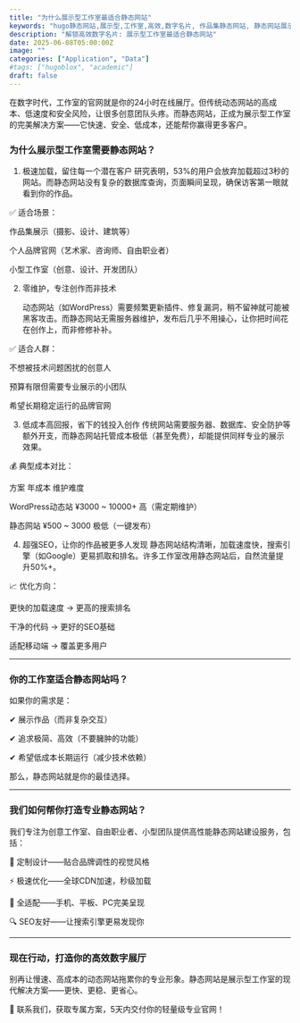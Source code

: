 ```yaml
---
title: "为什么展示型工作室最适合静态网站"
keywords: "hugo静态网站,展示型,工作室,高效,数字名片, 作品集静态网站, 静态网站展示型, 工作室网站建设"
description: "解锁高效数字名片: 展示型工作室最适合静态网站"
date: 2025-06-08T05:00:00Z
image: ""
categories: ["Application", "Data"]
#tags: ["hugoblox", "academic"]
draft: false
---
```







在数字时代，工作室的官网就是你的24小时在线展厅。但传统动态网站的高成本、低速度和安全风险，让很多创意团队头疼。而静态网站，正成为展示型工作室的完美解决方案——它快速、安全、低成本，还能帮你赢得更多客户。

<!--more-->

### 为什么展示型工作室需要静态网站？
1. 极速加载，留住每一个潜在客户
   研究表明，53%的用户会放弃加载超过3秒的网站。而静态网站没有复杂的数据库查询，页面瞬间呈现，确保访客第一眼就看到你的作品。

✅ 适合场景：

作品集展示（摄影、设计、建筑等）

个人品牌官网（艺术家、咨询师、自由职业者）

小型工作室（创意、设计、开发团队）

2. 零维护，专注创作而非技术

   动态网站（如WordPress）需要频繁更新插件、修复漏洞，稍不留神就可能被黑客攻击。而静态网站无需服务器维护，发布后几乎不用操心，让你把时间花在创作上，而非修修补补。

✅ 适合人群：

不想被技术问题困扰的创意人

预算有限但需要专业展示的小团队

希望长期稳定运行的品牌官网

3. 低成本高回报，省下的钱投入创作
   传统网站需要服务器、数据库、安全防护等额外开支，而静态网站托管成本极低（甚至免费），却能提供同样专业的展示效果。

💰 典型成本对比：

方案          	  年成本	            维护难度

WordPress动态站	  ¥3000 ~ 10000+	    高（需定期维护）

静态网站	          ¥500 ~ 3000	        极低（一键发布）


4. 超强SEO，让你的作品被更多人发现
   静态网站结构清晰，加载速度快，搜索引擎（如Google）更易抓取和排名。许多工作室改用静态网站后，自然流量提升50%+。

📈 优化方向：

更快的加载速度 → 更高的搜索排名

干净的代码 → 更好的SEO基础

适配移动端 → 覆盖更多用户

<hr>

### 你的工作室适合静态网站吗？
如果你的需求是：

✔ 展示作品（而非复杂交互）

✔ 追求极简、高效（不要臃肿的功能）

✔ 希望低成本长期运行（减少技术依赖）

那么，静态网站就是你的最佳选择。

<hr>

### 我们如何帮你打造专业静态网站？
我们专注为创意工作室、自由职业者、小型团队提供高性能静态网站建设服务，包括：

🎨 定制设计——贴合品牌调性的视觉风格

⚡ 极速优化——全球CDN加速，秒级加载

📱 全适配——手机、平板、PC完美呈现

🔍 SEO友好——让搜索引擎更易发现你

<hr>

### 现在行动，打造你的高效数字展厅
别再让慢速、高成本的动态网站拖累你的专业形象。静态网站是展示型工作室的现代解决方案——更快、更稳、更省心。

📩 联系我们，获取专属方案，5天内交付你的轻量级专业官网！
 

